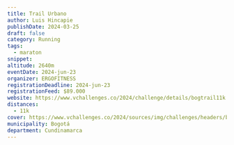 ```yaml
---
title: Trail Urbano
author: Luis Hincapie
publishDate: 2024-03-25
draft: false
category: Running
tags:
  - maraton
snippet:
altitude: 2640m
eventDate: 2024-jun-23
organizer: ERGOFITNESS
registrationDeadline: 2024-jun-23
registrationFeed: $89.000
website: https://www.vchallenges.co/2024/challenge/details/bogtrail11k
distances:
  - 11k
cover: https://www.vchallenges.co/2024/sources/img/challenges/headers/bogtrail11k.jpg?05
municipality: Bogotá
department: Cundinamarca
---
```


